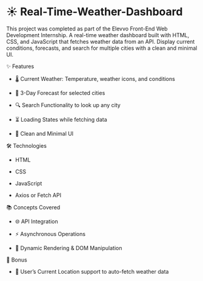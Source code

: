 # ☀️ Real-Time-Weather-Dashboard
This project was completed as part of the Elevvo Front-End Web Development Internship.
A real-time weather dashboard built with HTML, CSS, and JavaScript that fetches weather data from an API. Display current conditions, forecasts, and search for multiple cities with a clean and minimal UI.

✨ Features

- 🌡️ Current Weather: Temperature, weather icons, and conditions

- 📅 3-Day Forecast for selected cities

- 🔍 Search Functionality to look up any city

- ⏳ Loading States while fetching data

- 🎨 Clean and Minimal UI

🛠️ Technologies

- HTML

- CSS

- JavaScript

- Axios or Fetch API

📚 Concepts Covered

- 🌐 API Integration

- ⚡ Asynchronous Operations

- 🧩 Dynamic Rendering & DOM Manipulation

🎁 Bonus

- 📍 User’s Current Location support to auto-fetch weather data
